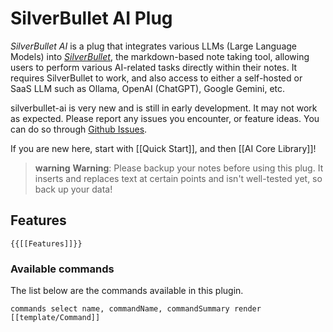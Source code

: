 # SilverBullet AI Plug

_SilverBullet AI_ is a plug that integrates various LLMs (Large Language Models) into [_SilverBullet_](https://silverbullet.md/), the markdown-based note taking tool, allowing users to perform various AI-related tasks directly within their notes. It requires SilverBullet to work, and also access to either a self-hosted or SaaS LLM such as Ollama, OpenAI (ChatGPT), Google Gemini, etc.

silverbullet-ai is very new and is still in early development.  It may not work as expected.  Please report any issues you encounter, or feature ideas.  You can do so through [Github Issues](https://github.com/justyns/silverbullet-ai/issues).

If you are new here, start with [[Quick Start]], and then [[AI Core Library]]!

> **warning** **Warning**: Please backup your notes before using this plug.  It inserts and replaces text at certain points and isn't well-tested yet, so back up your data!

## Features

```template
{{[[Features]]}}
```

### Available commands

The list below are the commands available in this plugin.

```query
commands select name, commandName, commandSummary render [[template/Command]]
```



